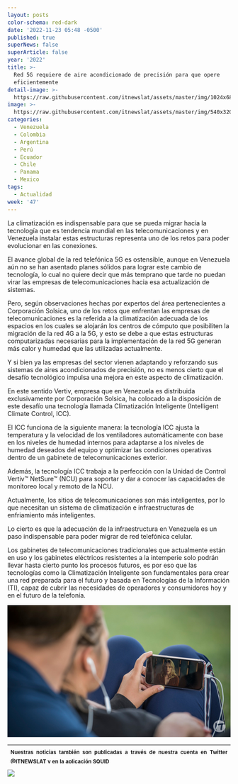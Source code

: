 ```yaml
---
layout: posts
color-schema: red-dark
date: '2022-11-23 05:48 -0500'
published: true
superNews: false
superArticle: false
year: '2022'
title: >-
  Red 5G requiere de aire acondicionado de precisión para que opere
  eficientemente
detail-image: >-
  https://raw.githubusercontent.com/itnewslat/assets/master/img/1024x680/peli-en-cel-g.jpg
image: >-
  https://raw.githubusercontent.com/itnewslat/assets/master/img/540x320/peli-en-cel-p.jpg
categories:
  - Venezuela
  - Colombia
  - Argentina
  - Perú
  - Ecuador
  - Chile
  - Panama
  - Mexico
tags:
  - Actualidad
week: '47'
---
```

La climatización es indispensable para que se pueda migrar hacia la tecnología que es tendencia mundial en las telecomunicaciones y en Venezuela instalar estas estructuras representa uno de los retos para poder evolucionar en las conexiones.

El avance global de la red telefónica 5G es ostensible, aunque en Venezuela aún no se han asentado planes sólidos para lograr este cambio de tecnología, lo cual no quiere decir que más temprano que tarde no puedan virar las empresas de telecomunicaciones hacia esa actualización de sistemas.

Pero, según observaciones hechas por expertos del área pertenecientes a Corporación Solsica, uno de los retos que enfrentan las empresas de telecomunicaciones es la referida a la climatización adecuada de los espacios en los cuales se alojarán los centros de cómputo que posibiliten la migración de la red 4G a la 5G, y esto se debe a que estas estructuras computarizadas necesarias para la implementación de la red 5G generan más calor y humedad que las utilizadas actualmente.

Y si bien ya las empresas del sector vienen adaptando y reforzando sus sistemas de aires acondicionados de precisión, no es menos cierto que el desafío tecnológico impulsa una mejora en este aspecto de climatización.

En este sentido Vertiv, empresa que en Venezuela es distribuida exclusivamente por Corporación Solsica, ha colocado a la disposición de este desafío una tecnología llamada Climatización Inteligente (Intelligent Climate Control, ICC).

El ICC funciona de la siguiente manera: la tecnología ICC ajusta la temperatura y la velocidad de los ventiladores automáticamente con base en los niveles de humedad internos para adaptarse a los niveles de humedad deseados del equipo y optimizar las condiciones operativas dentro de un gabinete de telecomunicaciones exterior.

Además, la tecnología ICC trabaja a la perfección con la Unidad de Control Vertiv™ NetSure™ (NCU) para soportar y dar a conocer las capacidades de monitoreo local y remoto de la NCU.

Actualmente, los sitios de telecomunicaciones son más inteligentes, por lo que necesitan un sistema de climatización e infraestructuras de enfriamiento más inteligentes.

Lo cierto es que la adecuación de la infraestructura en Venezuela es un paso indispensable para poder migrar de red telefónica celular.

Los gabinetes de telecomunicaciones tradicionales que actualmente están en uso y los gabinetes eléctricos resistentes a la intemperie solo podrán llevar hasta cierto punto los procesos futuros, es por eso que las tecnologías como la Climatización Inteligente son fundamentales para crear una red preparada para el futuro y basada en Tecnologías de la Información (TI), capaz de cubrir las necesidades de operadores y consumidores hoy y en el futuro de la telefonía.

![](https://raw.githubusercontent.com/itnewslat/assets/master/img/540x320/peli-en-cel-p.jpg)

<table style="height: 42px;" width="569">
<tbody>
<tr>
<td style="text-align: justify;"><sub><strong>Nuestras noticias también son publicadas a través de nuestra cuenta en Twitter <a href="https://twitter.com/itnewslat?lang=es">@ITNEWSLAT</a> y en la aplicación <a href="https://squidapp.co/en/">SQUID</a></strong></sub></td>
</tr>
</tbody>
</table>

<img src="https://tracker.metricool.com/c3po.jpg?hash=56f88a41e39ab42c063cc51676587a04"/>
